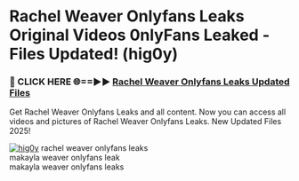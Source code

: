 # Rachel Weaver Onlyfans Leaks Original Videos 0nlyFans Leaked - Files Updated! (hig0y)

<h3>🔴 CLICK HERE 🌐==►► <a href="https://tinyurl.com/3hn5wdd3" rel="nofollow">Rachel Weaver Onlyfans Leaks Updated Files</a></h3>

Get Rachel Weaver Onlyfans Leaks and all content. Now you can access all videos and pictures of Rachel Weaver Onlyfans Leaks. New Updated Files 2025!

[![hig0y](https://i.imgur.com/4HnBqBT.gif)](https://tinyurl.com/3hn5wdd3)
rachel weaver onlyfans leaks<br>
makayla weaver onlyfans leak<br>
makayla weaver onlyfans leaks